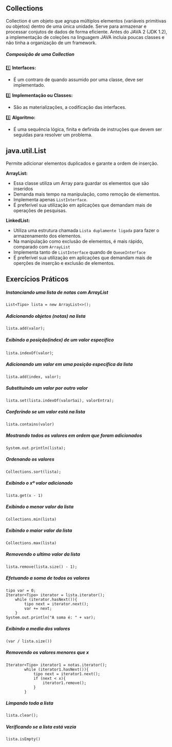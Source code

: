 ## Collections

Collection é um objeto que agrupa múltiplos elementos (variáveis primitivas ou objetos) dentro de uma única unidade. Serve para armazenar e processar conjutos de dados de forma eficiente.
Antes do JAVA 2 (JDK 1.2), a implementação de coleções na linguagem JAVA incluia poucas classes e não tinha a organização de um framework.

##### Composição de uma Collection

:one: **Interfaces:**

* É um contraro de quando assumido por uma classe, deve ser implementado.

:two: **Implementação ou Classes:**

* São as materializações, a codificação das interfaces.

:three: **Algoritmo:**

* É uma sequência lógica, finita e definida de instruções que devem ser seguidas para resolver um problema.

## java.util.List

Permite adicionar elementos duplicados e garante a ordem de inserção.

**ArrayList:**

* Essa classe utiliza um Array para guardar os elementos que são inseridos
* Demanda mais tempo na manipulação, como remoção de elementos.
* Implementa apenas `ListInterface`.
* É preferível sua utilização em aplicações que demandam mais de operações de pesquisas.

**LinkedList:**

* Utiliza uma estrutura chamada `Lista duplamente ligada` para fazer o armazenamento dos elementos.
* Na manipulação como exclusão de elementos, é mais rápido, comparado com `ArrayList`
* Implementa tanto de `ListInterface` quando de `QueueInterface`
* É preferível sua utilização em aplicações que demandam mais de operções de inserção e exclusão de elementos.

## Exercícios Práticos

##### Instanciando uma lista de notas com ArrayList

`List<Tipo> lista = new ArrayList<>();`

##### Adicionando objetos (notas) na lista

`lista.add(valor);`

##### Exibindo a posição(index) de um valor específico

`lista.indexOf(valor)`;

##### Adicionando um valor em uma posição específica da lista

`lista.add(index, valor);`

##### Substituindo um valor por outro valor

`lista.set(lista.indexOf(valorSai), valorEntra);`

##### Conferindo se um valor está na lista

`lista.contains(valor)`

##### Mostrando todos os valores em ordem que foram adicionados

`System.out.println(lista);`

##### Ordenando os valores

`Collections.sort(lista);`

##### Exibindo o xº valor adicionado

`lista.get(x - 1)`

##### Exibindo o menor valor da lista

`Collections.min(lista)`

##### Exibindo o maior valor da lista

`Collections.max(lista)`

##### Removendo o ultimo valor da lista

`lista.remove(lista.size() - 1);`

##### Efetuando a soma de todos os valores

```
tipo var = 0;
Iterator<Tipo> iterator = lista.iterator();
	while (iterator.hasNext()){
    	tipo next = iterator.next();
        var += next;
    }
System.out.println("A soma é: " + var);
```

##### Exibindo a media dos valores

`(var / lista.size())`

##### Removendo os valores menores que x

```
Iterator<Tipo> iterator1 = notas.iterator();
        while (iterator1.hasNext()){
            tipo next = iterator1.next();
            if (next < x){
                iterator1.remove();
            }
        }
```

##### Limpando toda a lista

`lista.clear();`

##### Verificando se a lista está vazia

`lista.isEmpty()`